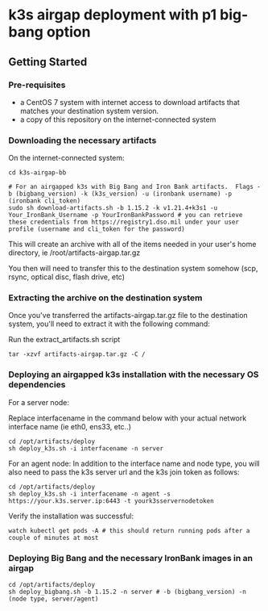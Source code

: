 # k3s airgap deployment with p1 big-bang option

## Getting Started

### Pre-requisites
* a CentOS 7 system with internet access to download artifacts that matches your destination system version.
* a copy of this repository on the internet-connected system

### Downloading the necessary artifacts

On the internet-connected system:
```
cd k3s-airgap-bb

# For an airgapped k3s with Big Bang and Iron Bank artifacts.  Flags -b (bigbang_version) -k (k3s_version) -u (ironbank username) -p (ironbank cli_token)
sudo sh download-artifacts.sh -b 1.15.2 -k v1.21.4+k3s1 -u Your_IronBank_Username -p YourIronBankPassword # you can retrieve these credentials from https://registry1.dso.mil under your user profile (username and cli_token for the password)
```

This will create an archive with all of the items needed in your user's home directory, ie /root/artifacts-airgap.tar.gz

You then will need to transfer this to the destination system somehow (scp, rsync, optical disc, flash drive, etc)

### Extracting the archive on the destination system

Once you've transferred the artifacts-airgap.tar.gz file to the destination system, you'll need to extract it with the following command:

Run the extract_artifacts.sh script
```
tar -xzvf artifacts-airgap.tar.gz -C /
```

### Deploying an airgapped k3s installation with the necessary OS dependencies

For a server node:

Replace interfacename in the command below with your actual network interface name (ie eth0, ens33, etc..)
```
cd /opt/artifacts/deploy
sh deploy_k3s.sh -i interfacename -n server
```

For an agent node:
In addition to the interface name and node type, you will also need to pass the k3s server url and the k3s join token as follows:
```
cd /opt/artifacts/deploy
sh deploy_k3s.sh -i interfacename -n agent -s https://your.k3s.server.ip:6443 -t yourk3sservernodetoken
```

Verify the installation was successful:

```
watch kubectl get pods -A # this should return running pods after a couple of minutes at most
```
### Deploying Big Bang and the necessary IronBank images in an airgap
```
cd /opt/artifacts/deploy
sh deploy_bigbang.sh -b 1.15.2 -n server # -b (bigbang_version) -n (node type, server/agent)
```
